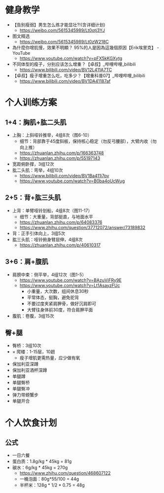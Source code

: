 # 健身教学
* 【告别瘦弱】男生怎么练才能显壮?!(含详细计划)
  * https://weibo.com/5615345989/Lt0otj3YJ
* 图文精选
  * https://weibo.com/5615345989/Lt0zW218C
* 為什麼你增肌慢，效果不明顯？ 95%的人是因為這幾個原因【Erik埃里克】 - YouTube
  * https://www.youtube.com/watch?v=pFX5kKGXytg
* 不同体型的瘦子，分别应该怎么增重？【卓叔】_哔哩哔哩_bilibili
  * https://www.bilibili.com/video/BV12L411A7TC
* 【卓叔】瘦子增重怎么吃，吃多少？【增重科普07】_哔哩哔哩_bilibili
  * https://www.bilibili.com/video/BV1DA41187af


# 个人训练方案

## 1+4：胸肌+肱二头肌
* 上胸：上斜哑铃推举，4组8次（图6-10）
  * 细节：背部靠于45度斜板，保持核心稳定（勿反弓腰部），大臂内收（勿向上推）
  * https://zhuanlan.zhihu.com/p/166363748
  * https://zhuanlan.zhihu.com/p/55197143
* 宽距俯卧撑，3组12次
* 肱二头肌：弯举，4组10次
  * https://www.bilibili.com/video/BV1Ba411i7pv
  * https://www.youtube.com/watch?v=B0ba4oUcWug

## 2+5：背+肱三头肌
* 上背：单臂哑铃划船，4组8次（图11-17）
  * 细节：大重量，背部挺直，与地面水平
  * https://zhuanlan.zhihu.com/p/64083376
  * https://www.zhihu.com/question/37712072/answer/73189832
* 背：正手引体向上，3组5次
* 肱三头肌：哑铃俯身臂屈伸，4组8次
  * https://zhuanlan.zhihu.com/p/40610317

## 3+6：肩+腹肌
* 肩膀中束：侧平举，4组12次（图1-5）
  * https://www.youtube.com/watch?v=BAzuViFRy9E
  * https://www.youtube.com/watch?v=Lt1AsayzFUc
    * 小重量，大次数，组间休息30秒
    * 平常体态，挺胸，避免驼背
    * 不要过度夹紧肩胛骨，做好沉肩即可
    * 大臂往身体前30度，符合肩胛平面
* 腹肌：卷腹，3组15次

## 臀+腿
* 臀桥：3组10次
* × 爬楼：1-15层，10趟
  * 瘦子增肌更需热量，应少做有氧
* 保加利亚深蹲
* 保加利亚酒杯深蹲
* 单腿蹲
* 单腿臀桥
* 单腿臀冲
* 弹力带螃蟹步
* 单腿开合


# 个人饮食计划

## 公式
* 一日六餐
* 蛋白质：1.8g/kg * 45kg = 81g
* 碳水：6g/kg * 45kg = 270g
  * https://www.zhihu.com/question/468607122
  * 一桶泡面：80g*55/100 = 44g
  * 半杯米：128g * 1/2 * 0.75 = 48g
